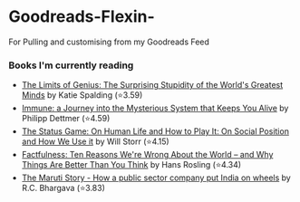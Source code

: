 # Goodreads-Flexin-
For Pulling and customising from my Goodreads Feed

### Books I'm currently reading
<!-- GOODREADS-LIST:START -->
- [The Limits of Genius: The Surprising Stupidity of the World's Greatest Minds](https://www.goodreads.com/review/show/6168718575?utm_medium=api&utm_source=rss) by Katie Spalding (⭐️3.59)
- [Immune: a Journey into the Mysterious System that Keeps You Alive](https://www.goodreads.com/review/show/4449739832?utm_medium=api&utm_source=rss) by Philipp Dettmer (⭐️4.59)
- [The Status Game: On Human Life and How to Play It: On Social Position and How We Use it](https://www.goodreads.com/review/show/4562367053?utm_medium=api&utm_source=rss) by Will Storr (⭐️4.15)
- [Factfulness: Ten Reasons We're Wrong About the World – and Why Things Are Better Than You Think](https://www.goodreads.com/review/show/4679554186?utm_medium=api&utm_source=rss) by Hans Rosling (⭐️4.34)
- [The Maruti Story - How a public sector company put India on wheels](https://www.goodreads.com/review/show/6043296553?utm_medium=api&utm_source=rss) by R.C. Bhargava (⭐️3.83)
<!-- GOODREADS-LIST:END -->
